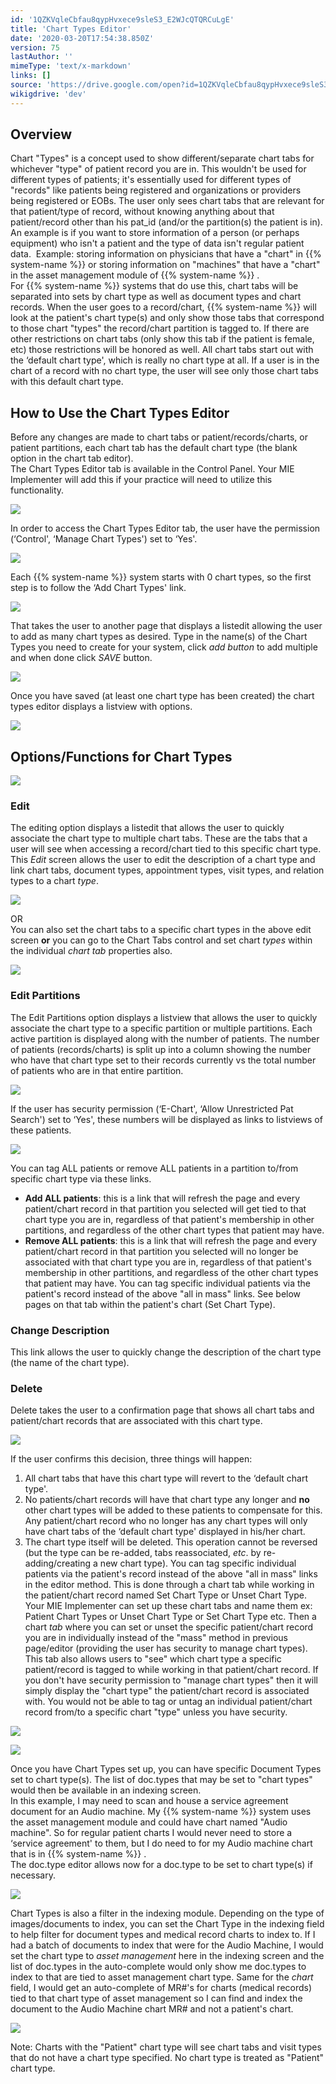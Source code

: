```yaml
---
id: '1QZKVqleCbfau8qypHvxece9sleS3_E2WJcQTQRCuLgE'
title: 'Chart Types Editor'
date: '2020-03-20T17:54:38.850Z'
version: 75
lastAuthor: ''
mimeType: 'text/x-markdown'
links: []
source: 'https://drive.google.com/open?id=1QZKVqleCbfau8qypHvxece9sleS3_E2WJcQTQRCuLgE'
wikigdrive: 'dev'
---
```

## Overview

Chart "Types" is a concept used to show different/separate chart tabs for whichever "type" of patient record you are in. This wouldn't be used for different types of patients; it's essentially used for different types of "records" like patients being registered and organizations or providers being registered or EOBs. The user only sees chart tabs that are relevant for that patient/type of record, without knowing anything about that patient/record other than his pat_id (and/or the partition(s) the patient is in).  
An example is if you want to store information of a person (or perhaps equipment) who isn't a patient and the type of data isn't regular patient data.  Example: storing information on physicians that have a "chart" in {{% system-name %}} or storing information on "machines" that have a "chart" in the asset management module of {{% system-name %}} .  
For {{% system-name %}} systems that do use this, chart tabs will be separated into sets by chart type as well as document types and chart records. When the user goes to a record/chart, {{% system-name %}} will look at the patient's chart type(s) and only show those tabs that correspond to those chart "types" the record/chart partition is tagged to. If there are other restrictions on chart tabs (only show this tab if the patient is female, etc) those restrictions will be honored as well. All chart tabs start out with the ‘default chart type', which is really no chart type at all. If a user is in the chart of a record with no chart type, the user will see only those chart tabs with this default chart type.

## How to Use the Chart Types Editor

Before any changes are made to chart tabs or patient/records/charts, or patient partitions, each chart tab has the default chart type (the blank option in the chart tab editor).  
The Chart Types Editor tab is available in the Control Panel. Your MIE Implementer will add this if your practice will need to utilize this functionality.

![](../chart-types-editor.assets/9ee9940e0598ecf0e8126b8a8297e34e.png)

In order to access the Chart Types Editor tab, the user have the permission (‘Control', ‘Manage Chart Types') set to ‘Yes'.

![](../chart-types-editor.assets/d04701bc8ead6167010a8b8f182f4340.png)

Each {{% system-name %}} system starts with 0 chart types, so the first step is to follow the ‘Add Chart Types' link.

![](../chart-types-editor.assets/ca329bafb307164c17600aee2d5495ca.png)

That takes the user to another page that displays a listedit allowing the user to add as many chart types as desired. Type in the name(s) of the Chart Types you need to create for your system, click *add button* to add multiple and when done click *SAVE* button.

![](../chart-types-editor.assets/8e32e4cb200512635aac79f22e4c2ce0.png)

Once you have saved (at least one chart type has been created) the chart types editor displays a listview with options.

![](../chart-types-editor.assets/bba99931389341143cbe6a6228cf547d.png)


## Options/Functions for Chart Types


![](../chart-types-editor.assets/d1201a369d9772424b0eeeed8767d4a3.png)


### Edit

The editing option displays a listedit that allows the user to quickly associate the chart type to multiple chart tabs. These are the tabs that a user will see when accessing a record/chart tied to this specific chart type. This *Edit* screen allows the user to edit the description of a chart type and link chart tabs, document types, appointment types, visit types, and relation types to a chart *type*.

![](../chart-types-editor.assets/eaeab53794c79a2db667983e0784b91c.png)

OR  
You can also set the chart tabs to a specific chart types in the above edit screen **or** you can go to the Chart Tabs control and set chart *types* within the individual *chart tab* properties also.

![](../chart-types-editor.assets/9a4de0dca972808782708cf6b342e65e.png)


### Edit Partitions

The Edit Partitions option displays a listview that allows the user to quickly associate the chart type to a specific partition or multiple partitions. Each active partition is displayed along with the number of patients. The number of patients (records/charts) is split up into a column showing the number who have that chart type set to their records currently vs the total number of patients who are in that entire partition.

![](../chart-types-editor.assets/58b1b3ae1200595e51095561a2d2ffec.png)

If the user has security permission (‘E-Chart', ‘Allow Unrestricted Pat Search') set to ‘Yes', these numbers will be displayed as links to listviews of these patients.

![](../chart-types-editor.assets/6a4232fc85e1a2a55f06a88730127faa.png)

You can tag ALL patients or remove ALL patients in a partition to/from specific chart type via these links.
* <strong>Add ALL patients</strong>: this is a link that will refresh the page and every patient/chart record in that partition you selected will get tied to that chart type you are in, regardless of that patient's membership in other partitions, and regardless of the other chart types that patient may have.
* <strong>Remove ALL patients</strong>: this is a link that will refresh the page and every patient/chart record in that partition you selected will no longer be associated with that chart type you are in, regardless of that patient's membership in other partitions, and regardless of the other chart types that patient may have.
You can tag specific individual patients via the patient's record instead of the above "all in mass" links. See below pages on that tab within the patient's chart (Set Chart Type).

### Change Description

This link allows the user to quickly change the description of the chart type (the name of the chart type).

### Delete

Delete takes the user to a confirmation page that shows all chart tabs and patient/chart records that are associated with this chart type.

![](../chart-types-editor.assets/dc76bb3ce48f0c80f621ee11d322aced.png)

If the user confirms this decision, three things will happen:
1. All chart tabs that have this chart type will revert to the ‘default chart type'.
2. No patients/chart records will have that chart type any longer and <strong>no</strong> other chart types will be added to these patients to compensate for this. Any patient/chart record who no longer has any chart types will only have chart tabs of the ‘default chart type' displayed in his/her chart.
3. The chart type itself will be deleted. This operation cannot be reversed (but the type can be re-added, tabs reassociated, <em>etc</em>. by re-adding/creating a new chart type).
You can tag specific individual patients via the patient's record instead of the above "all in mass" links in the editor method. This is done through a chart tab while working in the patient/chart record named Set Chart Type or Unset Chart Type.  
Your MIE Implementer can set up these chart tabs and name them ex: Patient Chart Types or Unset Chart Type or Set Chart Type etc. Then a chart *tab* where you can set or unset the specific patient/chart record you are in individually instead of the "mass" method in previous page/editor (providing the user has security to manage chart types).  
This tab also allows users to "see" which chart type a specific patient/record is tagged to while working in that patient/chart record. If you don't have security permission to "manage chart types" then it will simply display the "chart type" the patient/chart record is associated with. You would not be able to tag or untag an individual patient/chart record from/to a specific chart "type" unless you have security.

![](../chart-types-editor.assets/7b74d58026541e261d23962968e77875.png)


![](../chart-types-editor.assets/190d0550e47c6634d4b189f078ab7c90.png)

Once you have Chart Types set up, you can have specific Document Types set to chart type(s). The list of doc.types that may be set to "chart types" would then be available in an indexing screen.  
In this example, I may need to scan and house a service agreement document for an Audio machine. My {{% system-name %}} system uses the asset management module and could have chart named "Audio machine". So for regular patient charts I would never need to store a ‘service agreement' to them, but I do need to for my Audio machine chart that is in {{% system-name %}} .  
The doc.type editor allows now for a doc.type to be set to chart type(s) if necessary.

![](../chart-types-editor.assets/6199cf8181719eff704e4be112207e44.png)

Chart Types is also a filter in the indexing module. Depending on the type of images/documents to index, you can set the Chart Type in the indexing field to help filter for document types and medical record charts to index to. If I had a batch of documents to index that were for the Audio Machine, I would set the chart type to *asset management* here in the indexing screen and the list of doc.types in the auto-complete would only show me doc.types to index to that are tied to asset management chart type. Same for the *chart* field, I would get an auto-complete of MR#'s for charts (medical records) tied to that chart type of asset management so I can find and index the document to the Audio Machine chart MR# and not a patient's chart.

![](../chart-types-editor.assets/3651149234cdc25ac22ef78ef03b4b90.png)

Note: Charts with the "Patient" chart type will see chart tabs and visit types that do not have a chart type specified. No chart type is treated as "Patient" chart type.
